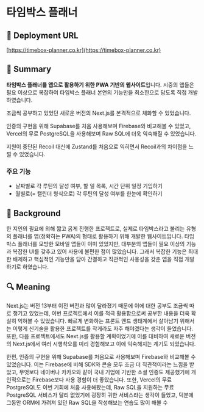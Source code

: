 # 타임박스 플래너

## 🔗 Deployment URL
[https://timebox-planner.co.kr](https://timebox-planner.co.kr)

## 📌 Summary
**타임박스 플래너를 앱으로 활용하기 위한 PWA 기반의 웹사이트**입니다. 시중의 앱들은 필요 이상으로 복잡하여 타임박스 플래너 본연의 기능만을 최소한으로 담도록 직접 개발하였습니다.

조금씩 공부하고 있었던 새로운 버전의 Next.js를 본격적으로 체화할 수 있었습니다.

인증의 구현을 위해 Supabase를 처음 사용해보며 Firebase와 비교해볼 수 있었고, Vercel의 무료 PostgreSQL을 사용해보며 Raw SQL에 더욱 익숙해질 수 있었습니다.

지원이 중단된 Recoil 대신에 Zustand를 처음으로 익히면서 Recoil과의 차이점을 느낄 수 있었습니다.

### 주요 기능
- 날짜별로 각 루틴의 달성 여부, 할 일 목록, 시간 단위 일정 기입하기
- 월별로(= 캘린더 형식으로) 각 루틴의 달성 여부를 한눈에 확인하기

## 🤔 Background
한 지인의 필요에 의해 짧고 굵게 진행한 프로젝트로, 실제로 타임박스라고 불리는 유형의 플래너를 앱(정확히는 PWA)의 형태로 활용하기 위해 개발한 웹사이트입니다. 타임박스 플래너를 모방한 모바일 앱들이 이미 있었지만, 대부분의 앱들이 필요 이상의 기능과 복잡한 UI를 갖추고 있어 사용에 불편한 점이 많았습니다. 그래서 복잡한 기능은 최대한 배제하고 핵심적인 기능만을 담아 간결하고 직관적인 사용성을 갖춘 앱을 직접 개발하기로 하였습니다.

## 🔍 Meaning
Next.js는 버전 13부터 이전 버전과 많이 달라졌기 때문에 이에 대한 공부도 조금씩 따로 챙기고 있었는데, 이번 프로젝트에서 이를 적극 활용함으로써 공부한 내용을 더욱 확실히 익혀볼 수 있었습니다. 빠르게 변화하는 프론트 엔드 생태계에서 살아남기 위해서는 이렇게 신기술을 활용한 프로젝트를 작게라도 자주 해야겠다는 생각이 들었습니다. 또한, 다음 프로젝트에서도 Next.js를 활용할 계획이었기에 이를 대비하여 새로운 버전의 Next.js에서 여러 시행착오를 미리 경험해보고 이에 익숙해지는 계기도 되었습니다.

한편, 인증의 구현을 위해 Supabase를 처음으로 사용해보며 Firebase와 비교해볼 수 있었습니다. 이는 Firebase에 비해 SDK와 콘솔 모두 조금 더 직관적이라는 느낌을 받았고, 무엇보다 네이버나 카카오와 같이 국내 기업에 기반한 소셜 인증도 제공했기에 개인적으로는 Firebase보다 사용 경험이 더 좋았습니다. 또한, Vercel의 무료 PostgreSQL도 이번 기회에 처음 사용해봤는데, Raw SQL을 지원하는 무료 PostgreSQL 서비스가 달리 없었기에 굉장히 귀한 서비스라는 생각이 들었고, 덕분에 그동안 ORM에 가려져 있던 Raw SQL을 작성해보는 연습도 많이 해볼 수

